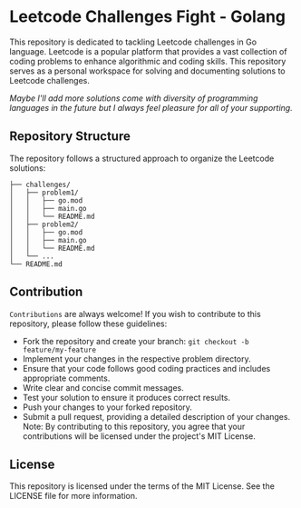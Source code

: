 # Leetcode Challenges Fight - Golang
This repository is dedicated to tackling Leetcode challenges in Go language. Leetcode is a popular platform that provides a vast collection of coding problems to enhance algorithmic and coding skills. This repository serves as a personal workspace for solving and documenting solutions to Leetcode challenges.

<i>Maybe I'll add more solutions come with diversity of programming languages in the future but I always feel pleasure for all of your supporting.</i>

## Repository Structure
The repository follows a structured approach to organize the Leetcode solutions:
```
├── challenges/
│   ├── problem1/
│   │   ├── go.mod
│   │   ├── main.go
│   │   └── README.md
│   ├── problem2/
│   │   ├── go.mod
│   │   ├── main.go
│   │   └── README.md
│   └── ...
└── README.md
```

## Contribution
`Contributions` are always welcome! If you wish to contribute to this repository, please follow these guidelines:

- Fork the repository and create your branch: `git checkout -b feature/my-feature`
- Implement your changes in the respective problem directory.
- Ensure that your code follows good coding practices and includes appropriate comments.
- Write clear and concise commit messages.
- Test your solution to ensure it produces correct results.
- Push your changes to your forked repository.
- Submit a pull request, providing a detailed description of your changes.
Note: By contributing to this repository, you agree that your contributions will be licensed under the project's MIT License.

## License
This repository is licensed under the terms of the MIT License. See the LICENSE file for more information.